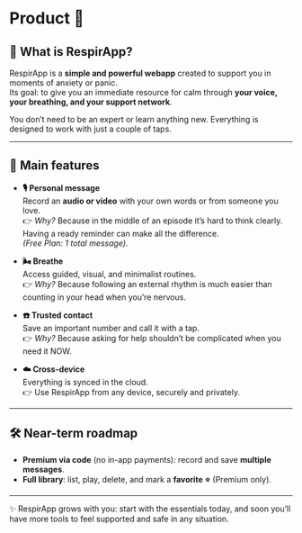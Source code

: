 # Product 🚀

## 🌱 What is RespirApp?
RespirApp is a **simple and powerful webapp** created to support you in moments of anxiety or panic.  
Its goal: to give you an immediate resource for calm through **your voice, your breathing, and your support network**.  

You don’t need to be an expert or learn anything new. Everything is designed to work with just a couple of taps.

---

## 🔑 Main features

- **🎙️ Personal message**  
  Record an **audio or video** with your own words or from someone you love.  
  👉 *Why?* Because in the middle of an episode it’s hard to think clearly. Having a ready reminder can make all the difference.  
  *(Free Plan: 1 total message).*

- **🌬️ Breathe**  
  Access guided, visual, and minimalist routines.  
  👉 *Why?* Because following an external rhythm is much easier than counting in your head when you’re nervous.  

- **☎️ Trusted contact**  
  Save an important number and call it with a tap.  
  👉 *Why?* Because asking for help shouldn’t be complicated when you need it NOW.  

- **☁️ Cross-device**  
  Everything is synced in the cloud.  
  👉 Use RespirApp from any device, securely and privately.

---

## 🛠️ Near-term roadmap

- **Premium via code** (no in-app payments): record and save **multiple messages**.  
- **Full library**: list, play, delete, and mark a **favorite ⭐** (Premium only).  

---

✨ RespirApp grows with you: start with the essentials today, and soon you’ll have more tools to feel supported and safe in any situation.
